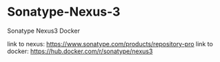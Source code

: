 # Sonatype-Nexus-3
Sonatype Nexus3 Docker

link to nexus: https://www.sonatype.com/products/repository-pro
link to docker: https://hub.docker.com/r/sonatype/nexus3
